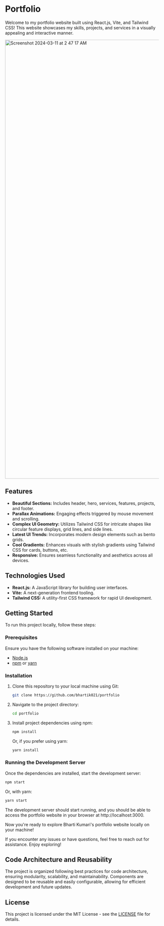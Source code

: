 # Portfolio
Welcome to my portfolio website built using React.js, Vite, and Tailwind CSS! This website showcases my skills, projects, and services in a visually appealing and interactive manner.

<img width="1437" alt="Screenshot 2024-03-11 at 2 47 17 AM" src="https://github.com/bhartik021/portfolio/assets/75694208/c3dc4f2f-1edf-452f-b7e7-d9d3057bd4be">

## Features

- **Beautiful Sections:** Includes header, hero, services, features, projects, and footer.
- **Parallax Animations:** Engaging effects triggered by mouse movement and scrolling.
- **Complex UI Geometry:** Utilizes Tailwind CSS for intricate shapes like circular feature displays, grid lines, and side lines.
- **Latest UI Trends:** Incorporates modern design elements such as bento grids.
- **Cool Gradients:** Enhances visuals with stylish gradients using Tailwind CSS for cards, buttons, etc.
- **Responsive:** Ensures seamless functionality and aesthetics across all devices.

## Technologies Used

- **React.js:** A JavaScript library for building user interfaces.
- **Vite:** A next-generation frontend tooling.
- **Tailwind CSS:** A utility-first CSS framework for rapid UI development.

## Getting Started

To run this project locally, follow these steps:

### Prerequisites

Ensure you have the following software installed on your machine:

- [Node.js](https://nodejs.org/)
- [npm](https://www.npmjs.com/) or [yarn](https://yarnpkg.com/)

### Installation

1. Clone this repository to your local machine using Git:

    ```bash
    git clone https://github.com/bhartik021/portfolio
    ```

2. Navigate to the project directory:

    ```bash
    cd portfolio
    ```

3. Install project dependencies using npm:

    ```bash
    npm install
    ```

   Or, if you prefer using yarn:

    ```bash
    yarn install
    ```

### Running the Development Server

Once the dependencies are installed, start the development server:

```bash
npm start
```

Or, with yarn:

```bash
yarn start
```

The development server should start running, and you should be able to access the portfolio website in your browser at http://localhost:3000.

Now you're ready to explore Bharti Kumari's portfolio website locally on your machine!

If you encounter any issues or have questions, feel free to reach out for assistance. Enjoy exploring!

## Code Architecture and Reusability

The project is organized following best practices for code architecture, ensuring modularity, scalability, and maintainability. Components are designed to be reusable and easily configurable, allowing for efficient development and future updates.

## License

This project is licensed under the MIT License - see the [LICENSE](LICENSE) file for details.

